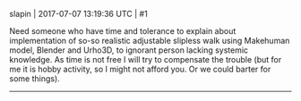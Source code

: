 slapin | 2017-07-07 13:19:36 UTC | #1

Need someone who have time and tolerance to explain about implementation of so-so realistic adjustable slipless walk using Makehuman model, Blender and Urho3D, to ignorant person lacking systemic knowledge.
As time is not free I will try to compensate the trouble (but for me it is hobby activity, so I might
not afford you. Or we could barter for some things).

-------------------------

